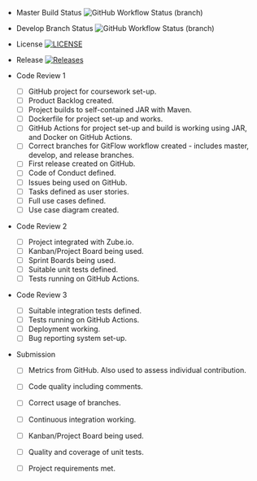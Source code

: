 * Master Build Status ![GitHub Workflow Status (branch)](https://img.shields.io/github/actions/workflow/status/doubts-even-here/sem-coursework/main.yml?branch=master)
* Develop Branch Status ![GitHub Workflow Status (branch)](https://img.shields.io/github/actions/workflow/status/doubts-even-here/sem-coursework.yml?branch=develop)
* License [![LICENSE](https://img.shields.io/github/license/doubts-even-here/sem-coursework.svg?style=flat-square)](https://github.com/<doubts-even-here/sem-coursework/blob/master/LICENSE)
* Release [![Releases](https://img.shields.io/github/release/doubts-even-here/sem-coursework/all.svg?style=flat-square)](https://github.com/doubts-even-here/sem-coursework/releases)


* Code Review 1
    - [ ] GitHub project for coursework set-up.
    - [ ] Product Backlog created.
    - [ ] Project builds to self-contained JAR with Maven.
    - [ ] Dockerfile for project set-up and works.
    - [ ] GitHub Actions for project set-up and build is working using JAR, and Docker on GitHub Actions.
    - [ ] Correct branches for GitFlow workflow created - includes master, develop, and release branches.
    - [ ] First release created on GitHub.
    - [ ] Code of Conduct defined.
    - [ ] Issues being used on GitHub.
    - [ ] Tasks defined as user stories.
    - [ ] Full use cases defined.
    - [ ] Use case diagram created.

* Code Review 2
    - [ ] Project integrated with Zube.io.
    - [ ] Kanban/Project Board being used.
    - [ ] Sprint Boards being used.
    - [ ] Suitable unit tests defined.
    - [ ] Tests running on GitHub Actions.

* Code Review 3
    - [ ] Suitable integration tests defined.
    - [ ] Tests running on GitHub Actions.
    - [ ] Deployment working.
    - [ ] Bug reporting system set-up.

* Submission
    - [ ] Metrics from GitHub. Also used to assess individual contribution.
    - [ ] Code quality including comments.
    - [ ] Correct usage of branches.
    - [ ] Continuous integration working.
    - [ ] Kanban/Project Board being used.
    - [ ] Quality and coverage of unit tests.
    - [ ] Project requirements met.

